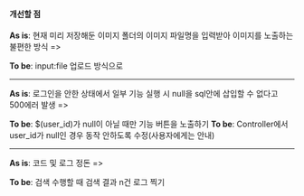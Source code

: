 #### 개선할 점
**As is**: 현재 미리 저장해둔 이미지 폴더의 이미지 파일명을 입력받아 이미지를 노출하는 불편한 방식 =>

**To be**: input:file 업로드 방식으로
- - -
**As is**: 로그인을 안한 상태에서 일부 기능 실행 시 null을 sql안에 삽입할 수 없다고 500에러 발생 =>

**To be**: $(user_id)가 null이 아닐 때만 기능 버튼을 노출하기
**To be**: Controller에서 user_id가 null인 경우 동작 안하도록 수정(사용자에게는 안내)
- - -
**As is**: 코드 및 로그 정돈 =>

**To be**: 검색 수행할 때 검색 결과 n건 로그 찍기
